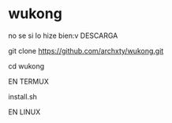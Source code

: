 # wukong
no se si lo hize bien:v
DESCARGA





git clone https://github.com/archxty/wukong.git









cd wukong







EN TERMUX










install.sh











EN LINUX






